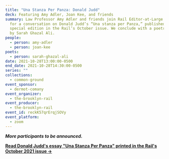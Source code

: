```yaml
---
title: "Una Stanza Per Panza: Donald Judd"
deck: Featuring Amy Adler, Joan Kee, and friends
summary: Law Professor Amy Adler and friends join Rail Editor-at-Large Joan Kee
  for a conversation on Donald Judd’s “Una stanza per Panza,” published as a
  special edition in the Rail’s October issue. We conclude with a poetry reading
  by Sarah Ghazal Ali.
people:
  - person: amy-adler
  - person: joan-kee
poets:
  - person: sarah-ghazal-ali
date: 2021-10-28T13:00:00-0500
end_date: 2021-10-28T14:30:00-0500
series: ""
collections:
  - common-ground
event_sponsor:
  - dermot-comany
event_organizer:
  - the-brooklyn-rail
event_producer:
  - the-brooklyn-rail
event_id: reckK57qrErqjSOVy
event_platform:
  - zoom
---
```

***More participants to be announced.***

**[Read Donald Judd's essay "Una Stanza Per Panza" printed in the Rail's October 2021 issue →](https://brooklynrail.org/2021/10/art/Una-Stanza-Per-Panza)**